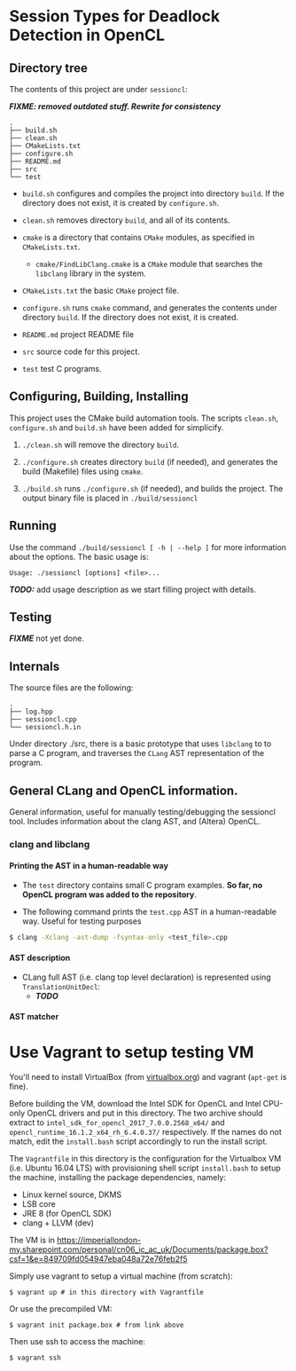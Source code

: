 Session Types for Deadlock Detection in OpenCL
================================================================================

## Directory tree

The contents of this project are under `sessioncl`:

***FIXME: removed outdated stuff. Rewrite for consistency***

```
.
├── build.sh
├── clean.sh
├── CMakeLists.txt
├── configure.sh
├── README.md
├── src
└── test
```

* `build.sh` configures and compiles the project into directory `build`. If the
  directory does not exist, it is created by `configure.sh`.

* `clean.sh` removes directory `build`, and all of its contents.

* `cmake` is a directory that contains `CMake` modules, as specified in
  `CMakeLists.txt`.

  * `cmake/FindLibClang.cmake` is a `CMake` module that searches the `libclang`
    library in the system.

* `CMakeLists.txt` the basic `CMake` project file.

* `configure.sh` runs `cmake` command, and generates the contents under
  directory `build`. If the directory does not exist, it is created.

* `README.md` project README file

* `src` source code for this project.

* `test` test C programs.

## Configuring, Building, Installing

This project uses the CMake build automation tools. The scripts `clean.sh`,
`configure.sh` and `build.sh` have been added for simplicify.

1. `./clean.sh` will remove the directory `build`.

2. `./configure.sh` creates directory `build` (if needed), and generates the
   build (Makefile) files using `cmake`.

3. `./build.sh` runs `./configure.sh` (if needed), and builds the project.
   The output binary file is placed in `./build/sessioncl`

## Running

Use the command `./build/sessioncl [ -h | --help ]` for more information about
the options. The basic usage is:

`Usage: ./sessioncl [options] <file>...`

***TODO:*** add usage description as we start filling project with details.

## Testing

***FIXME*** not yet done.

## Internals

The source files are the following:

```
.
├── log.hpp
├── sessioncl.cpp
└── sessioncl.h.in
```

Under directory ./src, there is a basic prototype that uses `libclang` to
to parse a C program, and traverses the `CLang` AST representation of the
program.


## General CLang and OpenCL information.

General information, useful for manually testing/debugging the sessioncl tool.
Includes information about the clang AST, and (Altera) OpenCL.

### clang and libclang

#### Printing the AST in a human-readable way

* The `test` directory contains small C program examples.  **So far, no OpenCL
  program was added to the repository**.

* The following command prints the `test.cpp` AST in a human-readable way.
  Useful for testing purposes

```bash
$ clang -Xclang -ast-dump -fsyntax-only <test_file>.cpp
```

#### AST description

* CLang full AST (i.e. clang top level declaration) is represented using
  `TranslationUnitDecl`:
  - ***TODO***

#### AST matcher



Use Vagrant to setup testing VM
===============================

You'll need to install VirtualBox (from [virtualbox.org](https://virtualbox.org))
and vagrant (`apt-get` is fine).

Before building the VM, download the Intel SDK for OpenCL and Intel CPU-only
OpenCL drivers and put in this directory. The two archive should extract to
`intel_sdk_for_opencl_2017_7.0.0.2568_x64/` and
`opencl_runtime_16.1.2_x64_rh_6.4.0.37/` respectively. If the names do not
match, edit the `install.bash` script accordingly to run the install script.

The `Vagrantfile` in this directory is the configuration for the Virtualbox VM
(i.e. Ubuntu 16.04 LTS) with provisioning shell script `install.bash` to setup
the machine, installing the package dependencies, namely:

- Linux kernel source, DKMS
- LSB core
- JRE 8 (for OpenCL SDK)
- clang + LLVM (dev)

The VM is in https://imperiallondon-my.sharepoint.com/personal/cn06_ic_ac_uk/Documents/package.box?csf=1&e=849709fd054947eba048a72e76feb2f5

Simply use vagrant to setup a virtual machine (from scratch):

    $ vagrant up # in this directory with Vagrantfile

Or use the precompiled VM:

    $ vagrant init package.box # from link above

Then use ssh to access the machine:

    $ vagrant ssh
